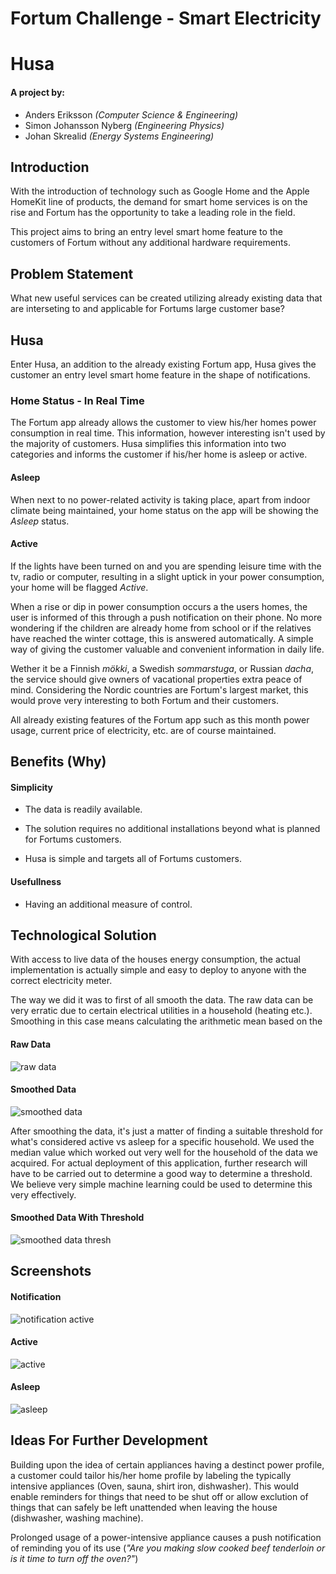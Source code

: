 # Fortum Challenge - Smart Electricity
# Husa 

#### A project by:

- Anders Eriksson *(Computer Science & Engineering)*
- Simon Johansson Nyberg *(Engineering Physics)*
- Johan Skrealid *(Energy Systems Engineering)*

## Introduction

With the introduction of technology such as Google Home and the Apple HomeKit line of products, the demand for smart home services is on the rise and Fortum has the opportunity to take a leading role in the field.

This project aims to bring an entry level smart home feature to the customers of Fortum without any additional hardware requirements.

## Problem Statement

What new useful services can be created utilizing already existing data that are interseting to and applicable for Fortums large customer base?   

## Husa

Enter Husa, an addition to the already existing Fortum app, Husa gives the customer an entry level smart home feature in the shape of notifications.

### Home Status - In Real Time 

The Fortum app already allows the customer to view his/her homes power consumption in real time. This information, however interesting isn't used by the majority of customers. Husa simplifies this information into two categories and informs the customer if his/her home is asleep or active.

#### Asleep
When next to no power-related activity is taking place, apart from indoor climate being maintained, your home status on the app will be showing the *Asleep* status.

#### Active
If the lights have been turned on and you are spending leisure time with the tv, radio or computer, resulting in a slight uptick in your power consumption, your home will be flagged *Active*.

When a rise or dip in power consumption occurs a the users homes, the user is informed of this through a push notification on their phone. No more wondering if the children are already home from school or if the relatives have reached the winter cottage, this is answered automatically. A simple way of giving the customer valuable and convenient information in daily life.

Wether it be a Finnish *mökki*, a Swedish *sommarstuga*, or Russian *dacha*, the service should give owners of vacational properties extra peace of mind. Considering the Nordic countries are Fortum's largest market, this would prove very interesting to both Fortum and their customers.

All already existing features of the Fortum app such as this month power usage, current price of electricity, etc. are of course maintained.

## Benefits (Why)

#### Simplicity

- The data is readily available.

- The solution requires no additional installations beyond what is planned for Fortums customers.

- Husa is simple and targets all of Fortums customers.

#### Usefullness

- Having an additional measure of control.

## Technological Solution

With access to live data of the houses energy consumption, the actual implementation is actually simple and easy to deploy to anyone with the correct electricity meter.

The way we did it was to first of all smooth the data. The raw data can be very erratic due to certain electrical utilities in a household (heating etc.). Smoothing in this case means calculating the arithmetic mean based on the

#### Raw Data
![raw data](https://github.com/Anders-E/Junction-2017_Fortum-Home/blob/master/data/plots/10-01-11.png?raw=true "Raw Data")

#### Smoothed Data
![smoothed data](https://github.com/Anders-E/Junction-2017_Fortum-Home/blob/master/data/plots/10-01-11-smooth-60.png?raw=true "Smoothed Data")

After smoothing the data, it's just a matter of finding a suitable threshold for what's considered active vs asleep for a specific household. We used the median value which worked out very well for the household of the data we acquired. For actual deployment of this application, further research will have to be carried out to determine a good way to determine a threshold. We believe very simple machine learning could be used to determine this very effectively.

#### Smoothed Data With Threshold
![smoothed data thresh](https://github.com/Anders-E/Junction-2017_Fortum-Home/blob/master/data/plots/10-01-11-smooth-60-thresh.png?raw=true "Smoothed Data With Threshold")

## Screenshots

#### Notification

![notification active](https://github.com/Anders-E/Junction-2017_Fortum-Home/blob/master/prototype-screens/notification_active.png?raw=true "Notification Awake")

#### Active
![active](https://github.com/Anders-E/Junction-2017_Fortum-Home/blob/master/prototype-screens/home.png?raw=true "Active")

#### Asleep
![asleep](https://github.com/Anders-E/Junction-2017_Fortum-Home/blob/master/prototype-screens/cabin.png?raw=true "Asleep")

## Ideas For Further Development

Building upon the idea of certain appliances having a destinct power profile, a customer could tailor his/her home profile by labeling the typically intensive appliances (Oven, sauna, shirt iron, dishwasher). This would enable reminders for things that need to be shut off or allow exclution of things that can safely be left unattended when leaving the house (dishwasher, washing machine).

Prolonged usage of a power-intensive appliance causes a push notification of reminding you of its use (*"Are you making slow cooked beef tenderloin or is it time to turn off the oven?"*)
